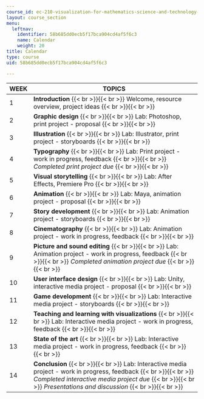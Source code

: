 ```yaml
---
course_id: ec-210-visualization-for-mathematics-science-and-technology-education-spring-2016
layout: course_section
menu:
  leftnav:
    identifier: 58b685dd0ecb5f17bca904cd4af5f6c3
    name: Calendar
    weight: 20
title: Calendar
type: course
uid: 58b685dd0ecb5f17bca904cd4af5f6c3

---
```


| WEEK | TOPICS |
| --- | --- |
| 1 | **Introduction** {{< br >}}{{< br >}} Welcome, resource overview, project ideas {{< br >}}{{< br >}}  |
| 2 | **Graphic design** {{< br >}}{{< br >}} Lab: Photoshop, print project - proposal {{< br >}}{{< br >}}  |
| 3 | **Illustration** {{< br >}}{{< br >}} Lab: Illustrator, print project - storyboards {{< br >}}{{< br >}}  |
| 4 | **Typography** {{< br >}}{{< br >}} Lab: Print project - work in progress, feedback {{< br >}}{{< br >}} _Completed print project due_ {{< br >}}{{< br >}}  |
| 5 | **Visual storytelling** {{< br >}}{{< br >}} Lab: After Effects, Premiere Pro {{< br >}}{{< br >}}  |
| 6 | **Animation** {{< br >}}{{< br >}} Lab: Maya, animation project - proposal {{< br >}}{{< br >}}  |
| 7 | **Story development** {{< br >}}{{< br >}} Lab: Animation project - storyboards {{< br >}}{{< br >}}  |
| 8 | **Cinematography** {{< br >}}{{< br >}} Lab: Animation project - work in progress, feedback {{< br >}}{{< br >}}  |
| 9 | **Picture and sound editing** {{< br >}}{{< br >}} Lab: Animation project - work in progress, feedback {{< br >}}{{< br >}} _Completed animation project due_ {{< br >}}{{< br >}}  |
| 10 | **User interface design** {{< br >}}{{< br >}} Lab: Unity, interactive media project - proposal {{< br >}}{{< br >}}  |
| 11 | **Game development** {{< br >}}{{< br >}} Lab: Interactive media project - storyboards {{< br >}}{{< br >}}  |
| 12 | **Teaching and learning with visualizations** {{< br >}}{{< br >}} Lab: Interactive media project - work in progress, feedback {{< br >}}{{< br >}}  |
| 13 | **State of the art** {{< br >}}{{< br >}} Lab: Interactive media project - work in progress, feedback {{< br >}}{{< br >}}  |
| 14 | **Conclusion** {{< br >}}{{< br >}} Lab: Interactive media project - work in progress, feedback {{< br >}}{{< br >}} _Completed interactive media project due_ {{< br >}}{{< br >}} _Presentations and discussion_ {{< br >}}{{< br >}}